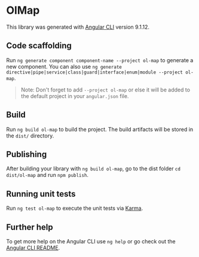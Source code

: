 # OlMap

This library was generated with [Angular CLI](https://github.com/angular/angular-cli) version 9.1.12.

## Code scaffolding

Run `ng generate component component-name --project ol-map` to generate a new component. You can also use `ng generate directive|pipe|service|class|guard|interface|enum|module --project ol-map`.
> Note: Don't forget to add `--project ol-map` or else it will be added to the default project in your `angular.json` file. 

## Build

Run `ng build ol-map` to build the project. The build artifacts will be stored in the `dist/` directory.

## Publishing

After building your library with `ng build ol-map`, go to the dist folder `cd dist/ol-map` and run `npm publish`.

## Running unit tests

Run `ng test ol-map` to execute the unit tests via [Karma](https://karma-runner.github.io).

## Further help

To get more help on the Angular CLI use `ng help` or go check out the [Angular CLI README](https://github.com/angular/angular-cli/blob/master/README.md).
